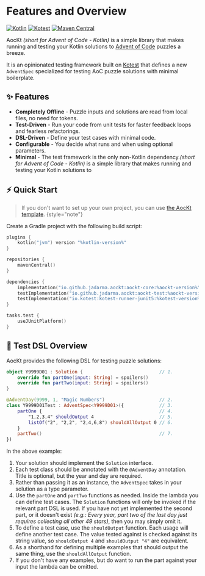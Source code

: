 # Features and Overview

[![Kotlin](https://img.shields.io/badge/Kotlin-%kotlin-version%-%237F52FF.svg?style=flat-square&logo=kotlin&logoColor=%237F52FF)](https://kotlinlang.org/)
[![Kotest](https://img.shields.io/badge/Kotest-%kotest-version%-%35ED35.svg?style=flat-square&logo=data:image/svg+xml;base64,PHN2ZyB4bWxucz0iaHR0cDovL3d3dy53My5vcmcvMjAwMC9zdmciIHdpZHRoPSIxNiIgaGVpZ2h0PSIxNiI+PHBhdGggc3R5bGU9ImZpbGw6IzM1ZWQzNSIgZD0iTTEyIDJoNGwtOCA4IDQgNEg0di00TDAgNmg4WiIvPjwvc3ZnPg==)](https://kotest.io/)
[![Maven Central](https://img.shields.io/maven-central/v/io.github.jadarma.aockt/aockt-test?style=flat-square&color=blue&logo=apachemaven&logoColor=blue&label=Maven%20Central)](https://central.sonatype.com/namespace/io.github.jadarma.aockt)

AocKt _(short for Advent of Code - Kotlin)_ is a simple library that makes running and testing your Kotlin solutions to
[Advent of Code](https://adventofcode.com) puzzles a breeze.

It is an opinionated testing framework built on [Kotest](https://kotest.io/) that defines a new `AdventSpec` specialized
for testing AoC puzzle solutions with minimal boilerplate.

## ✨ Features

- **Completely Offline** - Puzzle inputs and solutions are read from local files, no need for tokens.
- **Test-Driven** - Run your code from unit tests for faster feedback loops and fearless refactorings.
- **DSL-Driven** - Define your test cases with minimal code.
- **Configurable** - You decide what runs and when using optional parameters.
- **Minimal** - The test framework is the only non-Kotlin dependency._(short for Advent of Code - Kotlin)_ is a simple library that makes running and testing your Kotlin solutions to

## ⚡ Quick Start

> If you don't want to set up your own project, you can use
> [the AocKt template](https://github.com/Jadarma/advent-of-code-kotlin-template).
> {style="note"}

Create a Gradle project with the following build script:

```kotlin
plugins {
    kotlin("jvm") version "%kotlin-version%"
}

repositories {
    mavenCentral()
}

dependencies {
    implementation("io.github.jadarma.aockt:aockt-core:%aockt-version%")
    testImplementation("io.github.jadarma.aockt:aockt-test:%aockt-version%")
    testImplementation("io.kotest:kotest-runner-junit5:%kotest-version%")
}

tasks.test {
    useJUnitPlatform()
}
```

## 🧪 Test DSL Overview

AocKt provides the following DSL for testing puzzle solutions:

```kotlin
object Y9999D01 : Solution {                            // 1. 
    override fun partOne(input: String) = spoilers()
    override fun partTwo(input: String) = spoilers()
}

@AdventDay(9999, 1, "Magic Numbers")                    // 2.
class Y9999D01Test : AdventSpec<Y9999D01>({             // 3.
    partOne {                                           // 4.
        "1,2,3,4" shouldOutput 4                        // 5.
        listOf("2", "2,2", "2,4,6,8") shouldAllOutput 0 // 6.
    }
    partTwo()                                           // 7.
})
```


In the above example:

1. Your solution should implement the `Solution` interface.
2. Each test class should be annotated with the `@AdventDay` annotation. Title is optional, but the year and day are
   required.
3. Rather than passing it as an instance, the `AdventSpec` takes in your solution as a type parameter.
4. Use the `partOne` and `partTwo` functions as needed.
   Inside the lambda you can define test cases.
   The `Solution` functions will only be invoked if the relevant part DSL is used.
   If you have not yet implemented the second part, or it doesn't exist
   _(e.g.: Every year, part two of the last day just requires collecting all other 49 stars)_,
   then you may simply omit it.
5. To define a test case, use the `shouldOutput` function.
   Each usage will define another test case.
   The value tested against is checked against its string value, so `shouldOutput 4` and `shouldOutput "4"` are
   equivalent.
6. As a shorthand for defining multiple examples that should output the same thing, use the `shouldAllOutput` function.
7. If you don't have any examples, but do want to run the part against your input the lambda can be omitted.

<seealso style="cards">
  <category ref="related">
    <a href="workflow.md"/>
    <a href="project-config.md"/>
  </category>
</seealso>
